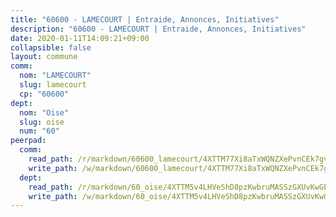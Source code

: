 ```yaml
---
title: "60600 - LAMECOURT | Entraide, Annonces, Initiatives"
description: "60600 - LAMECOURT | Entraide, Annonces, Initiatives"
date: 2020-01-11T14:09:21+09:00
collapsible: false
layout: commune
comm:
  nom: "LAMECOURT"
  slug: lamecourt
  cp: "60600"
dept:
  nom: "Oise"
  slug: oise
  num: "60"
peerpad:
  comm:
    read_path: /r/markdown/60600_lamecourt/4XTTM77Xi8aTxWQNZXePvnCEk7gvD3GHoQQspjCihoPZoWP67
    write_path: /w/markdown/60600_lamecourt/4XTTM77Xi8aTxWQNZXePvnCEk7gvD3GHoQQspjCihoPZoWP67-K3TgU9QCFfnLtfX4GD9TxN4HGXtfFU9vqaekL3jvKiN4oFdRMPWE4MFJriRwb3mZ17S1SU1S5HqwScea4xVPb2ggvswDHgZEV795UGXbgrayt47UQd9xGuwEaHWafXmAzwnKtLZ5
  dept:
    read_path: /r/markdown/60_oise/4XTTM5v4LHVeShD8pzKwbruMASSzGXUvKwGPyPNR6Aq6aruGY
    write_path: /w/markdown/60_oise/4XTTM5v4LHVeShD8pzKwbruMASSzGXUvKwGPyPNR6Aq6aruGY-K3TgTfEPmBuMGxs3WizC7aafmuSUvuvwsE7nM986pS4fEczEhokrfL1mXNtU722XatpEcDhfhLf5xd24JkCKBD4DcQHeF5CYjEkAVzDN3PuQerZfYGZ5zy2XFcJNh2Z1pYjLoQTn
---
```


